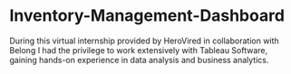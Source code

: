 # Inventory-Management-Dashboard
During this virtual internship provided by HeroVired in collaboration with Belong I had the privilege to work extensively with Tableau Software, gaining hands-on experience in data analysis and business analytics.
